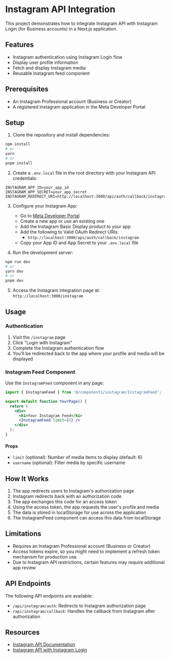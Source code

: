 # Instagram API Integration

This project demonstrates how to integrate Instagram API with Instagram Login (for Business accounts) in a Next.js application.

## Features

- Instagram authentication using Instagram Login flow
- Display user profile information
- Fetch and display Instagram media
- Reusable Instagram feed component

## Prerequisites

- An Instagram Professional account (Business or Creator)
- A registered Instagram application in the Meta Developer Portal

## Setup

1. Clone the repository and install dependencies:

```bash
npm install
# or
yarn
# or
pnpm install
```

2. Create a `.env.local` file in the root directory with your Instagram API credentials:

```
INSTAGRAM_APP_ID=your_app_id
INSTAGRAM_APP_SECRET=your_app_secret
INSTAGRAM_REDIRECT_URI=http://localhost:3000/api/auth/callback/instagram
```

3. Configure your Instagram App:
   - Go to [Meta Developer Portal](https://developers.facebook.com/)
   - Create a new app or use an existing one
   - Add the Instagram Basic Display product to your app
   - Add the following to Valid OAuth Redirect URIs:
     - `http://localhost:3000/api/auth/callback/instagram`
   - Copy your App ID and App Secret to your `.env.local` file

4. Run the development server:

```bash
npm run dev
# or
yarn dev
# or
pnpm dev
```

5. Access the Instagram integration page at: `http://localhost:3000/instagram`

## Usage

### Authentication

1. Visit the `/instagram` page
2. Click "Login with Instagram"
3. Complete the Instagram authentication flow
4. You'll be redirected back to the app where your profile and media will be displayed

### Instagram Feed Component

Use the `InstagramFeed` component in any page:

```jsx
import { InstagramFeed } from '@/components/instagram/InstagramFeed';

export default function YourPage() {
  return (
    <div>
      <h1>Your Instagram Feed</h1>
      <InstagramFeed limit={6} />
    </div>
  );
}
```

#### Props

- `limit` (optional): Number of media items to display (default: 6)
- `username` (optional): Filter media by specific username

## How It Works

1. The app redirects users to Instagram's authorization page
2. Instagram redirects back with an authorization code
3. The app exchanges this code for an access token
4. Using the access token, the app requests the user's profile and media
5. The data is stored in localStorage for use across the application
6. The InstagramFeed component can access this data from localStorage

## Limitations

- Requires an Instagram Professional account (Business or Creator)
- Access tokens expire, so you might need to implement a refresh token mechanism for production use
- Due to Instagram API restrictions, certain features may require additional app review

## API Endpoints

The following API endpoints are available:

- `/api/instagram/auth`: Redirects to Instagram authorization page
- `/api/instagram/callback`: Handles the callback from Instagram after authorization

## Resources

- [Instagram API Documentation](https://developers.facebook.com/docs/instagram-platform)
- [Instagram API with Instagram Login](https://developers.facebook.com/docs/instagram-platform/instagram-api-with-instagram-login/)
